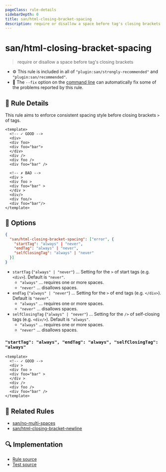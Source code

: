 ```yaml
---
pageClass: rule-details
sidebarDepth: 0
title: san/html-closing-bracket-spacing
description: require or disallow a space before tag's closing brackets
---
```

# san/html-closing-bracket-spacing
> require or disallow a space before tag's closing brackets

- :gear: This rule is included in all of `"plugin:san/strongly-recommended"` and `"plugin:san/recommended"`.
- :wrench: The `--fix` option on the [command line](https://eslint.org/docs/user-guide/command-line-interface#fixing-problems) can automatically fix some of the problems reported by this rule.

## :book: Rule Details

This rule aims to enforce consistent spacing style before closing brackets `>` of tags.

<eslint-code-block fix :rules="{'san/html-closing-bracket-spacing': ['error']}">

```vue
<template>
  <!-- ✓ GOOD -->
  <div>
  <div foo>
  <div foo="bar">
  </div>
  <div />
  <div foo />
  <div foo="bar" />

  <!-- ✗ BAD -->
  <div >
  <div foo >
  <div foo="bar" >
  </div >
  <div/>
  <div foo/>
  <div foo="bar"/>
</template>
```

</eslint-code-block>

## :wrench: Options

```json
{
  "san/html-closing-bracket-spacing": ["error", {
    "startTag": "always" | "never",
    "endTag": "always" | "never",
    "selfClosingTag": "always" | "never"
  }]
}
```

- `startTag` (`"always" | "never"`) ... Setting for the `>` of start tags (e.g. `<div>`). Default is `"never"`.
    - `"always"` ... requires one or more spaces.
    - `"never"` ... disallows spaces.
- `endTag` (`"always" | "never"`) ... Setting for the `>` of end tags (e.g. `</div>`). Default is `"never"`.
    - `"always"` ... requires one or more spaces.
    - `"never"` ... disallows spaces.
- `selfClosingTag` (`"always" | "never"`) ... Setting for the `/>` of self-closing tags (e.g. `<div/>`). Default is `"always"`.
    - `"always"` ... requires one or more spaces.
    - `"never"` ... disallows spaces.

### `"startTag": "always", "endTag": "always", "selfClosingTag": "always"`

<eslint-code-block fix :rules="{'san/html-closing-bracket-spacing': ['error', {startTag: 'always', endTag: 'always', selfClosingTag: 'always' }]}">

```vue
<template>
  <!-- ✓ GOOD -->
  <div >
  <div foo >
  <div foo="bar" >
  </div >
  <div />
  <div foo />
  <div foo="bar" />
</template>
```

</eslint-code-block>

## :couple: Related Rules

- [san/no-multi-spaces](./no-multi-spaces.md)
- [san/html-closing-bracket-newline](./html-closing-bracket-newline.md)

## :mag: Implementation

- [Rule source](https://github.com/ecomfe/eslint-plugin-san/blob/main/lib/rules/html-closing-bracket-spacing.js)
- [Test source](https://github.com/ecomfe/eslint-plugin-san/tree/main/__tests__/lib/rules/html-closing-bracket-spacing.test.js)

